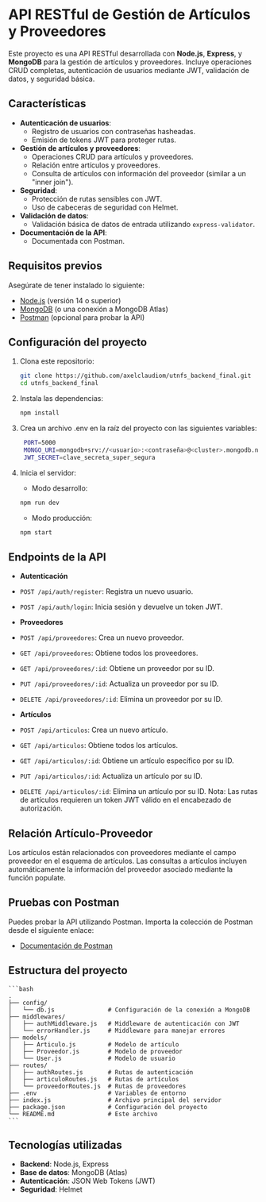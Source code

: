 # API RESTful de Gestión de Artículos y Proveedores

Este proyecto es una API RESTful desarrollada con **Node.js**, **Express**, y **MongoDB** para la gestión de artículos y proveedores. Incluye operaciones CRUD completas, autenticación de usuarios mediante JWT, validación de datos, y seguridad básica.

## Características

- **Autenticación de usuarios**:
  - Registro de usuarios con contraseñas hasheadas.
  - Emisión de tokens JWT para proteger rutas.
- **Gestión de artículos y proveedores**:
  - Operaciones CRUD para artículos y proveedores.
  - Relación entre artículos y proveedores.
  - Consulta de artículos con información del proveedor (similar a un "inner join").
- **Seguridad**:
  - Protección de rutas sensibles con JWT.
  - Uso de cabeceras de seguridad con Helmet.
- **Validación de datos**:
  - Validación básica de datos de entrada utilizando `express-validator`.
- **Documentación de la API**:
  - Documentada con Postman.

## Requisitos previos

Asegúrate de tener instalado lo siguiente:

- [Node.js](https://nodejs.org/) (versión 14 o superior)
- [MongoDB](https://www.mongodb.com/) (o una conexión a MongoDB Atlas)
- [Postman](https://www.postman.com/) (opcional para probar la API)

## Configuración del proyecto

1. Clona este repositorio:
   ```bash
   git clone https://github.com/axelclaudiom/utnfs_backend_final.git
   cd utnfs_backend_final
   ```

2. Instala las dependencias:
   ```bash
   npm install
   ```

3. Crea un archivo .env en la raíz del proyecto con las siguientes variables:
    ```bash
     PORT=5000
     MONGO_URI=mongodb+srv://<usuario>:<contraseña>@<cluster>.mongodb.net/<nombre_base>?retryWrites=true&w=majority
     JWT_SECRET=clave_secreta_super_segura
     ```

4. Inicia el servidor:
    - Modo desarrollo:
    ```bash
    npm run dev
    ```

    - Modo producción:
    ```bash
    npm start
    ```

## Endpoints de la API
- **Autenticación**
- `POST /api/auth/register`: Registra un nuevo usuario.
- `POST /api/auth/login`: Inicia sesión y devuelve un token JWT.

- **Proveedores**
- `POST /api/proveedores`: Crea un nuevo proveedor.
- `GET /api/proveedores`: Obtiene todos los proveedores.
- `GET /api/proveedores/:id`: Obtiene un proveedor por su ID.
- `PUT /api/proveedores/:id`: Actualiza un proveedor por su ID.
- `DELETE /api/proveedores/:id`: Elimina un proveedor por su ID.

- **Artículos**
- `POST /api/articulos`: Crea un nuevo artículo.
- `GET /api/articulos`: Obtiene todos los artículos.
- `GET /api/articulos/:id`: Obtiene un artículo específico por su ID.
- `PUT /api/articulos/:id`: Actualiza un artículo por su ID.
- `DELETE /api/articulos/:id`: Elimina un artículo por su ID.
Nota: Las rutas de artículos requieren un token JWT válido en el encabezado de autorización.

## Relación Artículo-Proveedor
Los artículos están relacionados con proveedores mediante el campo proveedor en el esquema de artículos.
Las consultas a artículos incluyen automáticamente la información del proveedor asociado mediante la función populate.

## Pruebas con Postman
Puedes probar la API utilizando Postman. Importa la colección de Postman desde el siguiente enlace:
-  [Documentación de Postman](https://documenter.getpostman.com/view/39994610/2sAYHwHPXt#intro)

## Estructura del proyecto
    ```bash
    .
    ├── config/
    │   └── db.js               # Configuración de la conexión a MongoDB
    ├── middlewares/
    │   ├── authMiddleware.js   # Middleware de autenticación con JWT
    │   └── errorHandler.js     # Middleware para manejar errores
    ├── models/
    │   ├── Articulo.js         # Modelo de artículo
    │   ├── Proveedor.js        # Modelo de proveedor
    │   └── User.js             # Modelo de usuario
    ├── routes/
    │   ├── authRoutes.js       # Rutas de autenticación
    │   ├── articuloRoutes.js   # Rutas de artículos
    │   └── proveedorRoutes.js  # Rutas de proveedores
    ├── .env                    # Variables de entorno
    ├── index.js                # Archivo principal del servidor
    ├── package.json            # Configuración del proyecto
    └── README.md               # Este archivo
    ```

## Tecnologías utilizadas
- **Backend**: Node.js, Express
- **Base de datos**: MongoDB (Atlas)
- **Autenticación**: JSON Web Tokens (JWT)
- **Seguridad**: Helmet